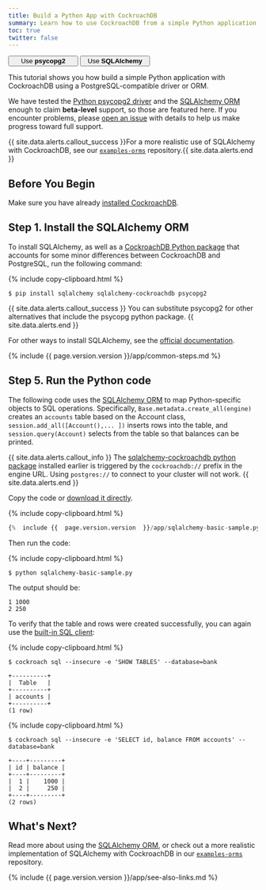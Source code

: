 ```yaml
---
title: Build a Python App with CockroachDB
summary: Learn how to use CockroachDB from a simple Python application with the SQLAlchemy ORM.
toc: true
twitter: false
---
```


<div class="filters filters-big clearfix">
    <a href="build-a-python-app-with-cockroachdb.html"><button style="width: 28%" class="filter-button">Use <strong>psycopg2</strong></button></a>
    <a href="build-a-python-app-with-cockroachdb-sqlalchemy.html"><button style="width: 28%" class="filter-button current">Use <strong>SQLAlchemy</strong></button></a>
</div>

This tutorial shows you how build a simple Python application with CockroachDB using a PostgreSQL-compatible driver or ORM.

We have tested the [Python psycopg2 driver](http://initd.org/psycopg/docs/) and the [SQLAlchemy ORM](https://docs.sqlalchemy.org/en/latest/) enough to claim **beta-level** support, so those are featured here. If you encounter problems, please [open an issue](https://github.com/cockroachdb/cockroach/issues/new) with details to help us make progress toward full support.

{{ site.data.alerts.callout_success }}For a more realistic use of SQLAlchemy with CockroachDB, see our <a href="https://github.com/cockroachdb/examples-orms"><code>examples-orms</code></a> repository.{{ site.data.alerts.end }}


## Before You Begin

Make sure you have already [installed CockroachDB](install-cockroachdb.html).

## Step 1. Install the SQLAlchemy ORM

To install SQLAlchemy, as well as a [CockroachDB Python package](https://github.com/cockroachdb/sqlalchemy-cockroachdb) that accounts for some minor differences between CockroachDB and PostgreSQL, run the following command:

{%  include copy-clipboard.html %}
~~~ shell
$ pip install sqlalchemy sqlalchemy-cockroachdb psycopg2
~~~

{{ site.data.alerts.callout_success }}
You can substitute psycopg2 for other alternatives that include the psycopg python package.
{{ site.data.alerts.end }}

For other ways to install SQLAlchemy, see the [official documentation](http://docs.sqlalchemy.org/en/latest/intro.html#installation-guide).

{%  include {{  page.version.version  }}/app/common-steps.md %}

## Step 5. Run the Python code

The following code uses the [SQLAlchemy ORM](https://docs.sqlalchemy.org/en/latest/) to map Python-specific objects to SQL operations. Specifically, `Base.metadata.create_all(engine)` creates an `accounts` table based on the Account class, `session.add_all([Account(),...
])` inserts rows into the table, and `session.query(Account)` selects from the table so that balances can be printed.

{{ site.data.alerts.callout_info }}
The <a href="https://github.com/cockroachdb/sqlalchemy-cockroachdb">sqlalchemy-cockroachdb python package</a> installed earlier is triggered by the <code>cockroachdb://</code> prefix in the engine URL. Using <code>postgres://</code> to connect to your cluster will not work.
{{ site.data.alerts.end }}

Copy the code or
<a href="https://raw.githubusercontent.com/cockroachdb/docs/master/_includes/{{  page.version.version  }}/app/sqlalchemy-basic-sample.py" download>download it directly</a>.

{%  include copy-clipboard.html %}
~~~ python
{%  include {{  page.version.version  }}/app/sqlalchemy-basic-sample.py %}
~~~

Then run the code:

{%  include copy-clipboard.html %}
~~~ shell
$ python sqlalchemy-basic-sample.py
~~~

The output should be:

~~~ shell
1 1000
2 250
~~~

To verify that the table and rows were created successfully, you can again use the [built-in SQL client](use-the-built-in-sql-client.html):

{%  include copy-clipboard.html %}
~~~ shell
$ cockroach sql --insecure -e 'SHOW TABLES' --database=bank
~~~

~~~
+----------+
|  Table   |
+----------+
| accounts |
+----------+
(1 row)
~~~

{%  include copy-clipboard.html %}
~~~ shell
$ cockroach sql --insecure -e 'SELECT id, balance FROM accounts' --database=bank
~~~

~~~
+----+---------+
| id | balance |
+----+---------+
|  1 |    1000 |
|  2 |     250 |
+----+---------+
(2 rows)
~~~

## What's Next?

Read more about using the [SQLAlchemy ORM](https://docs.sqlalchemy.org/en/latest/), or check out a more realistic implementation of SQLAlchemy with CockroachDB in our [`examples-orms`](https://github.com/cockroachdb/examples-orms) repository.

{%  include {{  page.version.version  }}/app/see-also-links.md %}
